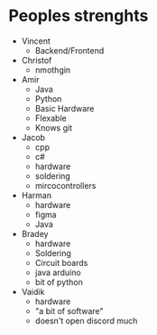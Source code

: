 # Peoples strenghts

- Vincent
  - Backend/Frontend
- Christof
  - nmothgin
- Amir
  - Java
  - Python
  - Basic Hardware
  - Flexable
  - Knows git
- Jacob
  - cpp
  - c#
  - hardware
  - soldering
  - mircocontrollers
- Harman
  - hardware
  - figma
  - Java
- Bradey
  - hardware
  - Soldering
  - Circuit boards
  - java arduino
  - bit of python
- Vaidik
  - hardware
  - "a bit of software"
  - doesn't open discord much
